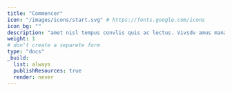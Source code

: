 ```yaml
---
title: "Commencer"
icon: "/images/icons/start.svg" # https://fonts.google.com/icons
icon_bg: ""
description: "amet nisl tempus convlis quis ac lectus. Vivsdv amus mana justo, lacinia eget"
weight: 1
# don't create a separete form
type: "docs"
_build:
  list: always
  publishResources: true
  render: never
---
```

